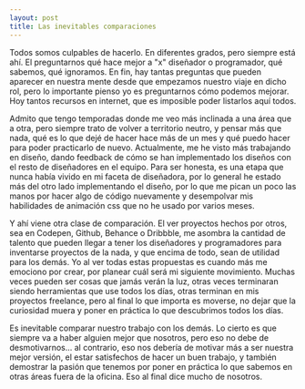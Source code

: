 ```yaml
---
layout: post
title: Las inevitables comparaciones
---
```


Todos somos culpables de hacerlo. En diferentes grados, pero siempre está ahí. El preguntarnos qué hace mejor a "x" diseñador o programador, 
qué sabemos, qué ignoramos. En fin, hay tantas preguntas que pueden aparecer en nuestra mente desde que empezamos nuestro viaje en dicho rol, pero lo importante
pienso yo es preguntarnos cómo podemos mejorar. Hoy tantos recursos en internet, que es imposible poder listarlos aquí todos. 

Admito que tengo temporadas donde me veo más inclinada a una área que a otra, pero siempre trato de volver a territorio neutro, y pensar más que nada, qué es lo 
que dejé de hacer hace más de un mes y qué puedo hacer para poder practicarlo de nuevo. Actualmente, me he visto más trabajando en diseño, dando feedback de 
cómo se han implementado los diseños con el resto de diseñadores en el equipo. Para ser honesta, es una etapa que nunca había vivido en mi faceta de diseñadora, 
por lo general he estado más del otro lado implementando el diseño, por lo que me pican un poco las manos por hacer algo de código nuevamente y desempolvar
mis habilidades de animación css que no he usado por varios meses.

Y ahí viene otra clase de comparación. El ver proyectos hechos por otros, sea en Codepen, Github, Behance o Dribbble, me asombra la cantidad de talento que pueden llegar a
tener los diseñadores y programadores para inventarse proyectos de la nada, y que encima de todo, sean de utilidad para los demás. Yo al ver todas estas propuestas
es cuando más me emociono por crear, por planear cuál será mi siguiente movimiento. Muchas veces pueden ser cosas que jamás verán la luz, otras veces terminaran siendo
herramientas que use todos los días, otras terminan en mis proyectos freelance, pero al final lo que importa es moverse, no dejar que la curiosidad muera y poner en 
práctica lo que descubrimos todos los días.

Es inevitable comparar nuestro trabajo con los demás. Lo cierto es que siempre va a haber alguien mejor que nosotros, pero eso no debe de desmotivarnos... al contrario,
eso nos debería de motivar más a ser nuestra mejor versión, el estar satisfechos de hacer un buen trabajo, y también demostrar la pasión que tenemos por poner en práctica 
lo que sabemos en otras áreas fuera de la oficina. Eso al final dice mucho de nosotros.
